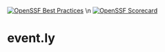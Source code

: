 [![OpenSSF Best Practices](https://www.bestpractices.dev/projects/8596/badge)](https://www.bestpractices.dev/projects/8596)
\n
[![OpenSSF Scorecard](https://api.securityscorecards.dev/projects/github.com/{owner}/{repo}/badge)](https://securityscorecards.dev/viewer/?uri=github.com/{owner}/{repo})

# event.ly
